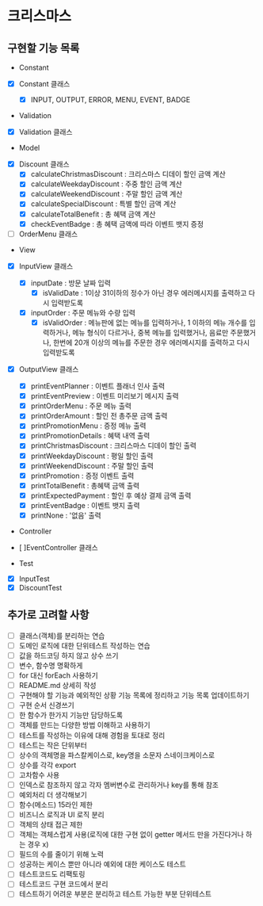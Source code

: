 # 크리스마스

## 구현할 기능 목록

- Constant
- [x] Constant 클래스

  - [x] INPUT, OUTPUT, ERROR, MENU, EVENT, BADGE

- Validation
- [x] Validation 클래스

- Model
- [x] Discount 클래스
  - [x] calculateChristmasDiscount : 크리스마스 디데이 할인 금액 계산
  - [x] calculateWeekdayDiscount : 주중 할인 금액 계산
  - [x] calculateWeekendDiscount : 주말 할인 금액 계산
  - [x] calculateSpecialDiscount : 특별 할인 금액 계산
  - [x] calculateTotalBenefit : 총 혜택 금액 계산
  - [x] checkEventBadge : 총 혜택 금액에 따라 이벤트 뱃지 증정
- [ ] OrderMenu 클래스

- View
- [x] InputView 클래스
  - [x] inputDate : 방문 날짜 입력
    - [x] isValidDate : 1이상 31이하의 정수가 아닌 경우 에러메시지를 출력하고 다시 입력받도록
  - [x] inputOrder : 주문 메뉴와 수량 입력
    - [x] isValidOrder : 메뉴판에 없는 메뉴를 입력하거나, 1 이하의 메뉴 개수를 입력하거나, 메뉴 형식이 다르거나, 중복 메뉴를 입력했거나, 음료만 주문했거나, 한번에 20개 이상의 메뉴를 주문한 경우 에러메시지를 출력하고 다시 입력받도록
- [x] OutputView 클래스

  - [x] printEventPlanner : 이벤트 플래너 인사 출력
  - [x] printEventPreview : 이벤트 미리보기 메시지 출력
  - [x] printOrderMenu : 주문 메뉴 출력
  - [x] printOrderAmount : 할인 전 총주문 금액 출력
  - [x] printPromotionMenu : 증정 메뉴 출력
  - [x] printPromotionDetails : 혜택 내역 출력
  - [x] printChristmasDiscount : 크리스마스 디데이 할인 출력
  - [x] printWeekdayDiscount : 평일 할인 출력
  - [x] printWeekendDiscount : 주말 할인 출력
  - [x] printPromotion : 증정 이벤트 출력
  - [x] printTotalBenefit : 총혜택 금액 출력
  - [x] printExpectedPayment : 할인 후 예상 결제 금액 출력
  - [x] printEventBadge : 이벤트 뱃지 출력
  - [x] printNone : '없음' 출력

- Controller
- [ ]EventController 클래스

- Test
- [x] InputTest
- [x] DiscountTest

## 추가로 고려할 사항

- [ ] 클래스(객체)를 분리하는 연습
- [ ] 도메인 로직에 대한 단위테스트 작성하는 연습
- [ ] 값을 하드코딩 하지 않고 상수 쓰기
- [ ] 변수, 함수명 명확하게
- [ ] for 대신 forEach 사용하기
- [ ] README.md 상세히 작성
- [ ] 구현해야 할 기능과 예외적인 상황 기능 목록에 정리하고 기능 목록 업데이트하기
- [ ] 구현 순서 신경쓰기
- [ ] 한 함수가 한가지 기능만 담당하도록
- [ ] 객체를 만드는 다양한 방법 이해하고 사용하기
- [ ] 테스트를 작성하는 이유에 대해 경험을 토대로 정리
- [ ] 테스트는 작은 단위부터
- [ ] 상수의 객체명을 파스칼케이스로, key명을 소문자 스네이크케이스로
- [ ] 상수를 각각 export
- [ ] 고차함수 사용
- [ ] 인덱스로 참조하지 않고 각자 멤버변수로 관리하거나 key를 통해 참조
- [ ] 예외처리 더 생각해보기
- [ ] 함수(메소드) 15라인 제한
- [ ] 비즈니스 로직과 UI 로직 분리
- [ ] 객체의 상태 접근 제한
- [ ] 객체는 객체스럽게 사용(로직에 대한 구현 없이 getter 메서드 만을 가진다거나 하는 경우 x)
- [ ] 필드의 수를 줄이기 위해 노력
- [ ] 성공하는 케이스 뿐만 아니라 예외에 대한 케이스도 테스트
- [ ] 테스트코드도 리팩토링
- [ ] 테스트코드 구현 코드에서 분리
- [ ] 테스트하기 어려운 부분은 분리하고 테스트 가능한 부분 단위테스트
